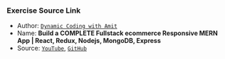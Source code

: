 ### Exercise Source Link

- Author: [`Dynamic Coding with Amit`](https://www.youtube.com/@DynamicCodingwithAmit)
- Name: **Build a COMPLETE Fullstack ecommerce Responsive MERN App | React, Redux, Nodejs, MongoDB, Express**
- Source: [`YouTube`](https://www.youtube.com/watch?v=JFCQLhSMjtM), [`GitHub`](https://github.com/IsAmitprajapati/-Build-a-COMPLETE-Fullstack-ecommerce-Responsive-MERN-App-React-Redux-Nodejs-MongoDB-Express)
